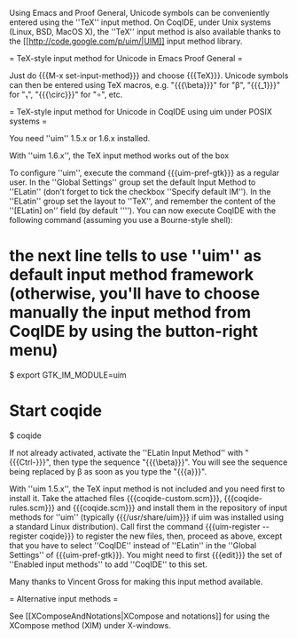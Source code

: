 Using Emacs and Proof General, Unicode symbols can be conveniently entered using the ''TeX'' input method. On CoqIDE, under Unix systems (Linux, BSD, MacOS X), the ''TeX'' input method is also available thanks to the [[http://code.google.com/p/uim/|UIM]] input method library.

= TeX-style input method for Unicode in Emacs Proof General =

Just do {{{M-x set-input-method}}} and choose {{{TeX}}}. Unicode symbols can then be entered using TeX macros, e.g. "{{{\beta}}}" for "β", "{{{_1}}}" for "₁", "{{{\circ}}}" for "∘", etc.

= TeX-style input method for Unicode in CoqIDE using uim under POSIX systems =

You need ''uim'' 1.5.x or 1.6.x installed.

With ''uim 1.6.x'', the TeX input method works out of the box

To configure ''uim'', execute the command {{{uim-pref-gtk}}} as a regular user. In the ''Global Settings'' group set the default Input Method to ''ELatin'' (don’t forget to tick the checkbox ''Specify default IM''). In the ''ELatin'' group set the layout to ''TeX'', and remember the content of the ''[ELatin] on'' field (by default ''<Control>''). You can now execute CoqIDE with the following command (assuming you use a Bourne-style shell):


# the next line tells to use ''uim'' as default input method framework (otherwise, you'll have to choose manually the input method from CoqIDE by using the button-right menu) 

$ export GTK_IM_MODULE=uim  

# Start coqide

$ coqide

If not already activated, activate the ''ELatin Input Method'' with "{{{Ctrl-\}}}", then type the sequence "{{{\beta}}}". You will see the sequence being replaced by β as soon as you type the "{{{a}}}".

With ''uim 1.5.x'', the TeX input method is not included and you need first to install it. Take the attached files {{{coqide-custom.scm}}},  {{{coqide-rules.scm}}} and {{{coqide.scm}}} and install them in the repository of input methods for ''uim'' (typically {{{/usr/share/uim}}} if uim was installed using a standard Linux distribution). Call first the command {{{uim-register --register coqide}}} to register the new files, then, proceed as above, except that you have to select ''CoqIDE'' instead of ''ELatin'' in the ''Global Settings'' of {{{uim-pref-gtk}}}. You might need to first {{{edit}}} the set of ''Enabled input methods'' to add ''CoqIDE'' to this set.

Many thanks to Vincent Gross for making this input method available.

= Alternative input methods =

See [[XComposeAndNotations|XCompose and notations]] for using the XCompose method (XIM) under X-windows.
